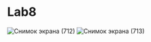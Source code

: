 # Lab8
![Снимок экрана (712)](https://github.com/BorisDeLaMar/Lab8/assets/91004615/6bfd6fc4-b137-4236-b329-6d57fa16ff8e)
![Снимок экрана (713)](https://github.com/BorisDeLaMar/Lab8/assets/91004615/6719a499-04ed-4ccb-8527-e157e31bcebe)
